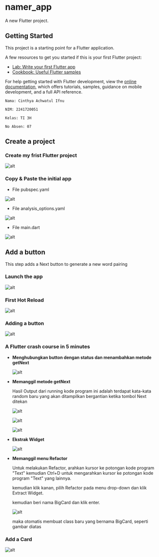 # namer_app

A new Flutter project.

## Getting Started

This project is a starting point for a Flutter application.

A few resources to get you started if this is your first Flutter project:

- [Lab: Write your first Flutter app](https://docs.flutter.dev/get-started/codelab)
- [Cookbook: Useful Flutter samples](https://docs.flutter.dev/cookbook)

For help getting started with Flutter development, view the
[online documentation](https://docs.flutter.dev/), which offers tutorials,
samples, guidance on mobile development, and a full API reference.

    Nama: Cinthya Achwatul Ifnu

    NIM: 2241720051

    Kelas: TI 3H

    No Absen: 07

## Create a project
### Create my frist Flutter project

![alt](/images/01.png)

### Copy & Paste the initial app
- File pubspec.yaml

![alt](/images/02.png)

- File analysis_options.yaml

![alt](/images/03.png)

- File main.dart

![alt](/images/04.png)

## Add a button
This step adds a Next button to generate a new word pairing

### Launch the app

![alt](/images/05.png)

### First Hot Reload

![alt](/images/06.png)

### Adding a button

![alt](/images/07.png)

### A Flutter crash course in 5 minutes
- **Menghubungkan button dengan status dan menambahkan metode getNext**

    ![alt](/images/08.png)

- **Memanggil metode getNext**

     Hasil Output dari running kode program ini adalah terdapat kata-kata random baru yang akan ditampilkan bergantian ketika tombol Next ditekan

    ![alt](/images/09.png)

    ![alt](/images/10.png)

    ![alt](/images/11.png)

- **Ekstrak Widget**

    ![alt](/images/12.png)

- **Memanggil menu Refactor**

    Untuk melakukan Refactor, arahkan kursor ke potongan kode program "Text" kemudian Ctrl+D untuk mengarahkan kursor ke potongan kode program "Text" yang lainnya.

    kemudian klik kanan, pilih Refactor pada menu drop-down dan klik Extract Widget.

    kemudian beri nama BigCard dan klik enter.

    ![alt](/images/13.png)

    maka otomatis membuat class baru yang bernama BigCard, seperti gambar diatas

### Add a Card

![alt](/images/14.png)